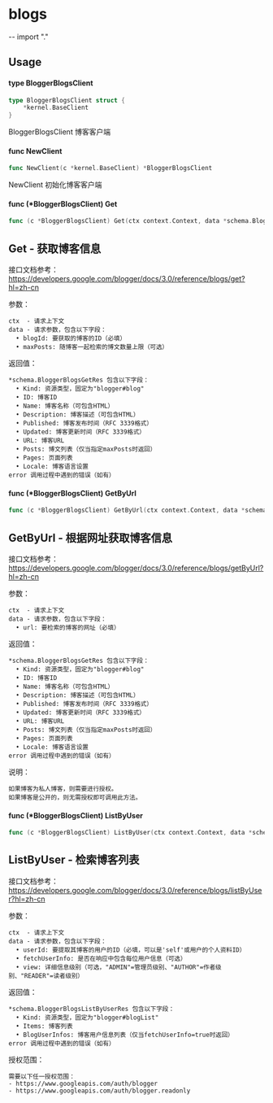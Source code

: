 # blogs
--
    import "."


## Usage

#### type BloggerBlogsClient

```go
type BloggerBlogsClient struct {
	*kernel.BaseClient
}
```

BloggerBlogsClient 博客客户端

#### func  NewClient

```go
func NewClient(c *kernel.BaseClient) *BloggerBlogsClient
```
NewClient 初始化博客客户端

#### func (*BloggerBlogsClient) Get

```go
func (c *BloggerBlogsClient) Get(ctx context.Context, data *schema.BloggerBlogsGetReq) (*schema.BloggerBlogsGetRes, error)
```
## Get - 获取博客信息

接口文档参考：
https://developers.google.com/blogger/docs/3.0/reference/blogs/get?hl=zh-cn

参数：

    ctx  - 请求上下文
    data - 请求参数，包含以下字段：
      • blogId: 要获取的博客的ID（必填）
      • maxPosts: 随博客一起检索的博文数量上限（可选）

返回值：

    *schema.BloggerBlogsGetRes 包含以下字段：
      • Kind: 资源类型，固定为"blogger#blog"
      • ID: 博客ID
      • Name: 博客名称（可包含HTML）
      • Description: 博客描述（可包含HTML）
      • Published: 博客发布时间（RFC 3339格式）
      • Updated: 博客更新时间（RFC 3339格式）
      • URL: 博客URL
      • Posts: 博文列表（仅当指定maxPosts时返回）
      • Pages: 页面列表
      • Locale: 博客语言设置
    error 调用过程中遇到的错误（如有）

#### func (*BloggerBlogsClient) GetByUrl

```go
func (c *BloggerBlogsClient) GetByUrl(ctx context.Context, data *schema.BloggerBlogsGetByUrlReq) (*schema.BloggerBlogsGetRes, error)
```
## GetByUrl - 根据网址获取博客信息

接口文档参考：
https://developers.google.com/blogger/docs/3.0/reference/blogs/getByUrl?hl=zh-cn

参数：

    ctx  - 请求上下文
    data - 请求参数，包含以下字段：
      • url: 要检索的博客的网址（必填）

返回值：

    *schema.BloggerBlogsGetRes 包含以下字段：
      • Kind: 资源类型，固定为"blogger#blog"
      • ID: 博客ID
      • Name: 博客名称（可包含HTML）
      • Description: 博客描述（可包含HTML）
      • Published: 博客发布时间（RFC 3339格式）
      • Updated: 博客更新时间（RFC 3339格式）
      • URL: 博客URL
      • Posts: 博文列表（仅当指定maxPosts时返回）
      • Pages: 页面列表
      • Locale: 博客语言设置
    error 调用过程中遇到的错误（如有）

说明：

    如果博客为私人博客，则需要进行授权。
    如果博客是公开的，则无需授权即可调用此方法。

#### func (*BloggerBlogsClient) ListByUser

```go
func (c *BloggerBlogsClient) ListByUser(ctx context.Context, data *schema.BloggerBlogsListByUserReq) (*schema.BloggerBlogsListByUserRes, error)
```
## ListByUser - 检索博客列表

接口文档参考：
https://developers.google.com/blogger/docs/3.0/reference/blogs/listByUser?hl=zh-cn

参数：

    ctx  - 请求上下文
    data - 请求参数，包含以下字段：
      • userId: 要提取其博客的用户的ID（必填，可以是'self'或用户的个人资料ID）
      • fetchUserInfo: 是否在响应中包含每位用户信息（可选）
      • view: 详细信息级别（可选，"ADMIN"=管理员级别、"AUTHOR"=作者级别、"READER"=读者级别）

返回值：

    *schema.BloggerBlogsListByUserRes 包含以下字段：
      • Kind: 资源类型，固定为"blogger#blogList"
      • Items: 博客列表
      • BlogUserInfos: 博客用户信息列表（仅当fetchUserInfo=true时返回）
    error 调用过程中遇到的错误（如有）

授权范围：

    需要以下任一授权范围：
    - https://www.googleapis.com/auth/blogger
    - https://www.googleapis.com/auth/blogger.readonly
